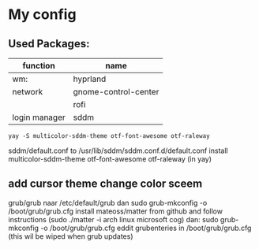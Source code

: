 # My config 
## Used Packages:
 | function | name | 
 | --- | ---|
 | wm: | hyprland |
 | network | gnome-control-center |
 | | rofi |
 | login manager | sddm | 
 ````terminal
 yay -S multicolor-sddm-theme otf-font-awesome otf-raleway
 ````
 sddm/default.conf to /usr/lib/sddm/sddm.conf.d/default.conf install multicolor-sddm-theme otf-font-awesome otf-raleway (in yay)
 
 ## add cursor theme change color sceem
 grub/grub naar /etc/default/grub
 dan sudo grub-mkconfig -o /boot/grub/grub.cfg
install mateoss/matter from github and follow instructions (sudo ./matter -i arch linux microsoft cog) dan:
sudo grub-mkconfig -o /boot/grub/grub.cfg
eddit grubenteries in /boot/grub/grub.cfg (this wil be wiped when grub updates) 
